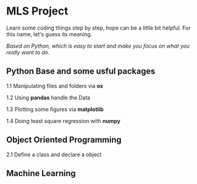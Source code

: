 # MLS Project
Learn some coding things step by step, hope can be a little bit helpful. For this name, let's guess its meaning.

*Based on Python, which is easy to start and make you focus on what you really want to do.*

## Python Base and some usful packages
1.1 Manipulating files and folders via **os**

1.2 Using **pandas** handle the Data

1.3 Plotting some figures via **matplotlib**

1.4 Doing least square regression with **numpy**

## Object Oriented Programming
2.1 Define a class and declare a object

## Machine Learning
